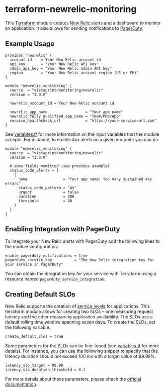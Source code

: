 # terraform-newrelic-monitoring

This [Terraform](https://www.terraform.io) module creates [New Relic](https://newrelic.com) alerts and a dashboard to monitor an application. It also allows for sending notifications to [PagerDuty](https://www.pagerduty.com/).

## Example Usage

```hcl
provider "newrelic" {
  account_id    = Your New Relic account id
  api_key       = "Your New Relic API key"
  admin_api_key = "Your New Relic admin API key"
  region        = "Your New Relic account region (US or EU)"
}

module "newrelic_monitoring" {
  source  = "vistaprint/monitoring/newrelic"
  version = "3.0.0"

  newrelic_account_id = Your New Relic account id

  newrelic_app_name                 = "Your app name"
  newrelic_fully_qualified_app_name = "Team/PRD/App"
  service_healthcheck_url           = "https://your-service-url.com"
}
```

See [variables.tf](./variables.tf) for more information on the input variables that the module accepts. For instance, to enable 4xx alerts on a given endpoint you can do:

```hcl
module "newrelic_monitoring" {
  source  = "vistaprint/monitoring/newrelic"
  version = "3.0.0"

  # some fields ommitted (see previous example)
  status_code_alerts = [
    {
      name                = "Your app name: too many sustained 4xx errors"
      status_code_pattern = "4%"
      urgent              = false
      duration            = 300
      threshold           = 30
    }
  ]  
}
```

## Enabling Integration with PagerDuty

To integrate your New Relic alerts with PagerDuty add the following lines to the module configuration:

```hcl
enable_pagerduty_notifications = true
pagerduty_service_key          = "The New Relic integration key for your service in PagerDuty"
```

You can obtain the integration key for your service with Terraform using a resource named `pagerduty_service_integration`.

## Creating Default SLOs

New Relic supports the creation of [service levels](https://docs.newrelic.com/docs/service-level-management/intro-slm/) for applications. This terraform module allows for creating two SLOs &ndash; one measuring request latency and the other measuring application availability. The SLOs use a default rolling time window spanning seven days. To create the SLOs, set the following variable:

```hcl
create_default_slos = true
```

Some parameters for the SLOs can be fine-tuned (see [variables.tf](./variables.tf) for more details). For instance, you can use the following snippet to specify that the latency duration should not exceed 100 ms with a target value of 99.99%.

```hcl
latency_slo_target = 99.99
latency_slo_duration_threshold = 0.1
```

For more details about these parameters, please check the [official documentation](https://docs.newrelic.com/docs/service-level-management/intro-slm/).
